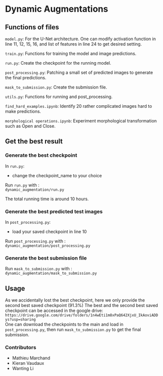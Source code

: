 # Dynamic Augmentations 

## Functions of files
`model.py`: For the U-Net architecture. One can modify activation function in line 11, 12, 15, 16, and list of features in line 24 to get desired setting.  

`train.py`: Functions for training the model and image predictions.

`run.py`: Create the checkpoint for the running model.

`post_processing.py`: Patching a small set of predicted images to generate the final predictions.

`mask_to_submission.py`: Create the submission file.

`utils.py`: Functions for running and post_processing.

`find_hard_examples.ipynb`: Identify 20 rather complicated images hard to make predictions.

`morphological operations.ipynb`: Experiment morphological transformation such as Open and Close.

## Get the best result

### Generate the best checkpoint 
In `run.py`:  
* change the checkpoint_name to your choice 

Run `run.py` with :  
`dynamic_augmentation/run.py`  

The total running time is around 10 hours.

### Generate the best predicted test images 
In `post_processing.py`:  
* load your saved checkpoint in line 10 

Run `post_processing.py` with :  
`dynamic_augmentation/post_processing.py`  

### Generate the best submission file
Run `mask_to_submission.py` with :  
`dynamic_augmentation/mask_to_submission.py` 

## Usage

As we accidentally lost the best checkpoint, here we only provide the second best saved checkpoint (91.3%)
The best and the second best saved checkpoint can be accessed in the google drive:
`https://drive.google.com/drive/folders/1n4wEti1m8xPaQ642XjxU_IkAoviADDys?usp=sharing`  
One can download the checkpoints to the main and load in `post_processing.py`, then run `mask_to_submission.py` to get the final submission.

### Contributors 

* Mathieu Marchand
* Kieran Vaudaux
* Wanting Li
